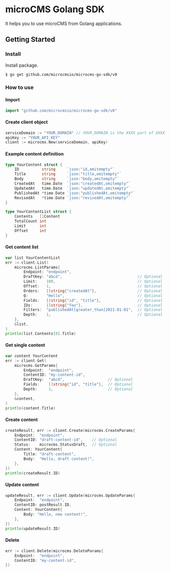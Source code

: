 # microCMS Golang SDK

It helps you to use microCMS from Golang applications.

## Getting Started

### Install

Install package.

```bash
$ go get github.com/microcmsio/microcms-go-sdk/v0
```

### How to use

#### Import

```go
import "github.com/microcmsio/microcms-go-sdk/v0"
```

#### Create client object

```go
serviceDomain := "YOUR_DOMAIN" // YOUR_DOMAIN is the XXXX part of XXXX.microcms.io
apiKey := "YOUR_API_KEY"
client := microcms.New(serviceDomain, apiKey)
```

#### Example content definition

```go
type YourContent struct {
	ID          string     `json:"id,omitempty"`
	Title       string     `json:"title,omitempty"`
	Body        string     `json:"body,omitempty"`
	CreatedAt   time.Date  `json:"createdAt,omitempty"`
	UpdatedAt   time.Date  `json:"updatedAt,omitempty"`
	PublishedAt *time.Date `json:"publishedAt,omitempty"`
	RevisedAt   *time.Date `json:"revisedAt,omitempty"`
}

type YourContentList struct {
	Contents   []Content
	TotalCount int
	Limit      int
	Offset     int
}
```

#### Get content list

```go
var list YourContentList
err := client.List(
	microcms.ListParams{
		Endpoint: "endpoint",
		DraftKey: "abcd",                                 // Optional
		Limit:    100,                                    // Optional
		Offset:   1,                                      // Optional
		Orders:   []string{"createdAt"},                  // Optional
		Q:        "Hello",                                // Optional
		Fields:   []string{"id", "title"},                // Optional
		IDs:      []string{"foo"},                        // Optional
		Filters:  "publishedAt[greater_than]2021-01-01",  // Optional
		Depth:    1,                                      // Optional
	},
	&list,
)
println(list.Contents[0].Title)
```

#### Get single content

```go
var content YourContent
err := client.Get(
	microcms.GetParams{
		Endpoint:  "endpoint",
		ContentID: "my-content-id",
		DraftKey:  "abcd",                   // Optional
		Fields:    []string{"id", "title"},  // Optional
		Depth:     1,                        // Optional
	},
	&content,
)
println(content.Title)
```

#### Create content

```go
createResult, err := client.Create(microcms.CreateParams{
	Endpoint:  "endpoint",
	ContentID: "draft-content-id",    // Optional
	Status:    microcms.StatusDraft,  // Optional
	Content: YourContent{
		Title: "draft-content",
		Body:  "Hello, draft content!",
	},
})
println(createResult.ID)
```

#### Update content

```go
updateResult, err := client.Update(microcms.UpdateParams{
	Endpoint:  "endpoint",
	ContentID: postResult.ID,
	Content: YourContent{
		Body: "Hello, new content!",
	},
})
println(updateResult.ID)
```

#### Delete

```go
err := client.Delete(microcms.DeleteParams{
	Endpoint:  "endpoint",
	ContentID: "my-content-id",
})
```
